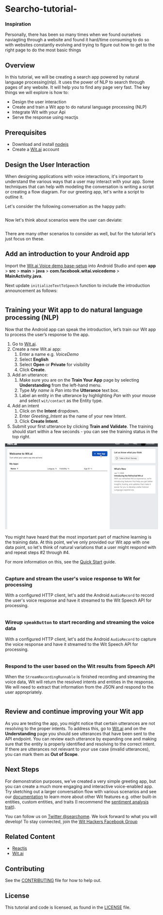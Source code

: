 # Searcho-tutorial-

### Inspiration
Personally, there has been so many times when we found ourselves naviagting through a website and found it hard/time consuming to do so with websites constantly evolving and trying to figure out how to get to the right page to do the most basic things


## Overview

In this tutorial, we will be creating a search app powered by natural language processing(nlp). It uses the power of NLP to search through pages of any website. It will help you to find any page very fast. The key things we will explore is how to:

*   Design the user interaction
*   Create and train a Wit app to do natural language processing (NLP)
*   Integrate Wit with your Api
*   Serve the response using reactjs

## Prerequisites
*   Download and install [nodejs](https://nodejs.org/en/)
*   Create a [Wit.ai](https://wit.ai/) account


## Design the User Interaction

When designing applications with voice interactions, it's important to understand the various ways that a user may interact with your app. Some techniques that can help with modeling the conversation is writing a script or creating a flow diagram. For our greeting app, let's write a script to outline it.

Let's consider the following conversation as the happy path:
```

```

Now let's think about scenarios were the user can deviate:
```

```

There are many other scenarios to consider as well, but for the tutorial let's just focus on these.

## Add an introduction to your Android app

Import the [Wit.ai Voice demo base-setup](https://github.com/wit-ai/android-voice-demo/tree/base-setup) into Android Studio and open **app** > **src** > **main** > **java** > **com.facebook.witai.voicedemo** > **MainActivity.java**.

Next update `initializeTextToSpeech` function to include the introduction announcement as follows:

```java

```

## Training your Wit app to do natural language processing (NLP)

Now that the Android app can speak the introduction, let’s train our Wit app to process the user’s response to the app.

1. Go to [Wit.ai](https://wit.ai/).
2. Create a new Wit.ai app:
    1. Enter a name e.g. _VoiceDemo_
    2. Select **English**
    3. Select **Open** or **Private** for visibility
    4. Click **Create**.
3. Add an utterance:
    1. Make sure you are on the **Train Your App** page by selecting **Understanding** from the left-hand menu.
    1. Type _My name is Pan_ into the **Utterance** text box.
    2. Label an entity in the utterance by highlighting _Pan_ with your mouse and select `wit/contact` as the Entity type.
4. Add an intent
    1. Click on the **Intent** dropdown.
    2. Enter _Greeting_Intent_ as the name of your new Intent.
    3. Click **Create Intent**.
5. Submit your first utterance by clicking **Train and Validate**. The training should start within a few seconds - you can see the training status in the top right.

![Gif to demo steps to train your Wit app for the Greeting Intent](https://github.com/wit-ai/android-voice-demo/blob/master/wit-training-greeting-intent.gif)

You might have heard that the most important part of machine learning is the training data. At this point, we’ve only provided our Wit app with one data point, so let's think of natural variations that a user might respond with and repeat steps #2 through #4.


For more information on this, see the [Quick Start](https://wit.ai/docs/quickstart) guide.




```java

```

### Capture and stream the user's voice response to Wit for processing

With a configured HTTP client, let's add the Android `AudioRecord` to record the user's voice response and have it streamed to the Wit Speech API for processing.

```java

```

### Wireup `speakButton` to start recording and streaming the voice data

With a configured HTTP client, let's add the Android `AudioRecord` to capture the voice response and have it streamed to the Wit Speech API for processing.

```java

```

### Respond to the user based on the Wit results from Speech API

When the `StreamRecordingRunnable` is finished recording and streaming the voice data, Wit will return the resolved intents and entities in the response. We will need to extract that information from the JSON and respond to the user appropriately.

```java

```

## Review and continue improving your Wit app

As you are testing the app, you might notice that certain utterances are not resolving to the proper intents. To address this, go to [Wit.ai](https://wit.ai/) and on the **Understanding** page you should see utterances that have been sent to the API endpoint. You can review each utterance by expanding one and making sure that the entity is properly identified and resolving to the correct intent. If there are utterances not relevant to your use case (invalid utterances), you can mark them as **Out of Scope**.


## Next Steps

For demonstration purposes, we’ve created a very simple greeting app, but you can create a much more engaging and interactive voice-enabled app. Try sketching out a larger conversation flow with various scenarios and see our [documentation](https://wit.ai/docs) to learn more about other Wit features e.g. other built-in entities, custom entities, and traits (I recommend the [sentiment analysis trait](https://wit.ai/docs/built-in-entities#wit_sentiment)).

You can follow us on  [Twitter @searchome](https://twitter.com/searchhome).
We look forward to what you will develop! To stay connected, join the [Wit Hackers Facebook Group](https://www.facebook.com/groups/withackers) 


## Related Content

* [Reactjs](https://reactjs.org/)
* [Wit.ai](https://wit.ai/)


## Contributing
See the [CONTRIBUTING](CONTRIBUTING.md) file for how to help out.

## License
This tutorial and code is licensed, as found in the [LICENSE](LICENSE) file.
